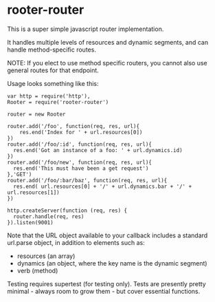 # rooter-router

This is a super simple javascript router implementation.

It handles multiple levels of resources and dynamic segments, and can handle method-specific routes.

NOTE: If you elect to use method specific routers, you cannot also use general routes for that endpoint.

Usage looks something like this:

```
var http = require('http'),
Rooter = require('rooter-router')

router = new Rooter

router.add('/foo', function(req, res, url){
    res.end('Index for ' + url.resources[0])
})
router.add('/foo/:id', function(req, res, url){
  res.end('Got an instance of a foo: ' + url.dynamics.id)
})
router.add('/foo/new', function(req, res, url){
  res.end('This must have been a get request')
},'GET')
router.add('/foo/:bar/baz', function(req, res, url){
  res.end( url.resources[0] + '/' + url.dynamics.bar + '/' + url.resources[1])
})

http.createServer(function (req, res) {
  router.handle(req, res)
}).listen(9001)
```

Note that the URL object available to your callback includes a standard url.parse object, in addition to elements such as:
* resources (an array)
* dynamics (an object, where the key name is the dynamic segment)
*  verb (method)

Testing requires supertest (for testing only). Tests are presently pretty minimal - always room to grow them - but cover essential functions.
